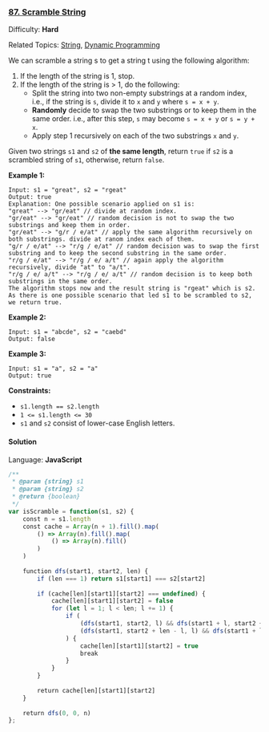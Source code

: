 ### [87\. Scramble String](https://leetcode.com/problems/scramble-string/)

Difficulty: **Hard**  

Related Topics: [String](https://leetcode.com/tag/string/), [Dynamic Programming](https://leetcode.com/tag/dynamic-programming/)


We can scramble a string s to get a string t using the following algorithm:

1.  If the length of the string is 1, stop.
2.  If the length of the string is > 1, do the following:
    *   Split the string into two non-empty substrings at a random index, i.e., if the string is `s`, divide it to `x` and `y` where `s = x + y`.
    *   **Randomly** decide to swap the two substrings or to keep them in the same order. i.e., after this step, `s` may become `s = x + y` or `s = y + x`.
    *   Apply step 1 recursively on each of the two substrings `x` and `y`.

Given two strings `s1` and `s2` of **the same length**, return `true` if `s2` is a scrambled string of `s1`, otherwise, return `false`.

**Example 1:**

```
Input: s1 = "great", s2 = "rgeat"
Output: true
Explanation: One possible scenario applied on s1 is:
"great" --> "gr/eat" // divide at random index.
"gr/eat" --> "gr/eat" // random decision is not to swap the two substrings and keep them in order.
"gr/eat" --> "g/r / e/at" // apply the same algorithm recursively on both substrings. divide at ranom index each of them.
"g/r / e/at" --> "r/g / e/at" // random decision was to swap the first substring and to keep the second substring in the same order.
"r/g / e/at" --> "r/g / e/ a/t" // again apply the algorithm recursively, divide "at" to "a/t".
"r/g / e/ a/t" --> "r/g / e/ a/t" // random decision is to keep both substrings in the same order.
The algorithm stops now and the result string is "rgeat" which is s2.
As there is one possible scenario that led s1 to be scrambled to s2, we return true.
```

**Example 2:**

```
Input: s1 = "abcde", s2 = "caebd"
Output: false
```

**Example 3:**

```
Input: s1 = "a", s2 = "a"
Output: true
```

**Constraints:**

*   `s1.length == s2.length`
*   `1 <= s1.length <= 30`
*   `s1` and `s2` consist of lower-case English letters.


#### Solution

Language: **JavaScript**

```javascript
/**
 * @param {string} s1
 * @param {string} s2
 * @return {boolean}
 */
var isScramble = function(s1, s2) {
    const n = s1.length
    const cache = Array(n + 1).fill().map(
        () => Array(n).fill().map(
            () => Array(n).fill()
        )
    )
    
    function dfs(start1, start2, len) {
        if (len === 1) return s1[start1] === s2[start2]
        
        if (cache[len][start1][start2] === undefined) {
            cache[len][start1][start2] = false
            for (let l = 1; l < len; l += 1) {
                if (
                    (dfs(start1, start2, l) && dfs(start1 + l, start2 + l, len - l)) ||
                    (dfs(start1, start2 + len - l, l) && dfs(start1 + l, start2, len - l))
                ) {
                    cache[len][start1][start2] = true
                    break
                }
            }
        }
        
        return cache[len][start1][start2]
    }
    
    return dfs(0, 0, n)
};
```